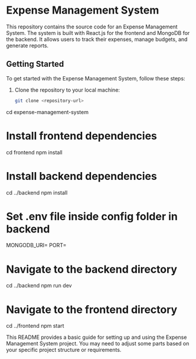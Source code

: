 # Expense Management System

This repository contains the source code for an Expense Management System. The system is built with React.js for the frontend and MongoDB for the backend. It allows users to track their expenses, manage budgets, and generate reports.

## Getting Started

To get started with the Expense Management System, follow these steps:

1. Clone the repository to your local machine:

   ```bash
   git clone <repository-url>
cd expense-management-system

# Install frontend dependencies
cd frontend
npm install

# Install backend dependencies
cd ../backend
npm install

# Set .env file inside config folder in backend
MONGODB_URI=<your-mongodb-uri>
PORT=<backend-port>

# Navigate to the backend directory
cd ../backend
npm run dev

# Navigate to the frontend directory
cd ../frontend
npm start


This README provides a basic guide for setting up and using the Expense Management System project. You may need to adjust some parts based on your specific project structure or requirements.
